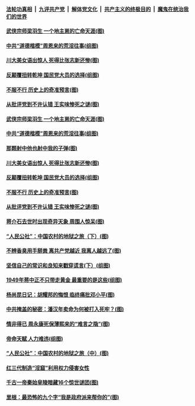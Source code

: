 ####  [法轮功真相](../../../../basic/blob/master/README.md?t=01212001) &nbsp;|&nbsp; [九评共产党](../../../../9ping.md/blob/master/README.md?t=01212001) &nbsp;|&nbsp; [解体党文化](../../../../jtdwh.md/blob/master/README.md?t=01212001)  &nbsp;|&nbsp; [共产主义的终极目的](../../../../gczydzjmd.md/blob/master/README.md?t=01212001) &nbsp;|&nbsp; [魔鬼在统治我们的世界](../../../../mgztzwmdsj.md/blob/master/README.md?t=01212001) 

#### [武侠宗师梁羽生 一个地主崽的亡命天涯(图)](../pages/p6/959340.md?t=01212001) 

#### [中共“道德楷模”周恩来的荒淫往事(组图)](../pages/p6/958928.md?t=01212001) 

#### [川大美女语出惊人 死得比张志新还惨(图)](../pages/p6/959234.md?t=01212001) 

#### [反颠覆扭转乾坤 国民党大员的选择(组图)](../pages/p6/957556.md?t=01212001) 

#### [不服不行 历史上的奇准预言(图)](../pages/p6/959202.md?t=01212001) 

#### [从批评党到不许认错 王实味惨死之谜(图)](../pages/p6/958813.md?t=01212001) 

#### [武侠宗师梁羽生 一个地主崽的亡命天涯(图)](../pages/p6/959340.md?t=01212001) 

#### [中共“道德楷模”周恩来的荒淫往事(组图)](../pages/p6/958928.md?t=01212001) 

#### [那颗射中他也射中我的子弹(图)](../pages/p6/959475.md?t=01212001) 

#### [川大美女语出惊人 死得比张志新还惨(图)](../pages/p6/959234.md?t=01212001) 

#### [反颠覆扭转乾坤 国民党大员的选择(组图)](../pages/p6/957556.md?t=01212001) 

#### [不服不行 历史上的奇准预言(图)](../pages/p6/959202.md?t=01212001) 

#### [从批评党到不许认错 王实味惨死之谜(图)](../pages/p6/958813.md?t=01212001) 

#### [蒋介石去世时出现奇异天象 周围人惊呆(图)](../pages/p6/959201.md?t=01212001) 

#### [“人民公社”：中国农村的地狱之旅（下）(图)](../pages/p6/959104.md?t=01212001) 

#### [不辨香臭用手掰粪 离共产党越近 我离人越远了(图)](../pages/p6/958808.md?t=01212001) 

#### [坚信自己的常识和良知来戳穿谎言(下）(组图)](../pages/p6/959344.md?t=01212001) 

#### [1949年蒋中正不只带走黄金 最重要的是这些(组图)](../pages/p6/959068.md?t=01212001) 

#### [杨尚昆日记：胡耀邦的悔恨 临终痛批邓小平(图)](../pages/p6/957931.md?t=01212001) 

#### [中共掩盖的秘密：潘汉年卖命为何被打入死牢？(图)](../pages/p6/958767.md?t=01212001) 

#### [情非得已 周永康死保薄熙来的“难言之隐”(图)](../pages/p6/957921.md?t=01212001) 

#### [帝命天赋 人力难违(组图)](../pages/p6/959012.md?t=01212001) 

#### [“人民公社”：中国农村的地狱之旅（中）(图)](../pages/p6/958578.md?t=01212001) 

#### [红三代制造“淫窟”利用权力侵害女性](../pages/p6/958926.md?t=01212001) 

#### [千古一帝秦始皇陵暗藏16个惊世谜团(图)](../pages/p6/959199.md?t=01212001) 

#### [里根：最恐怖的九个字“我是政府派来帮你的”(图)](../pages/p6/958955.md?t=01212001) 

